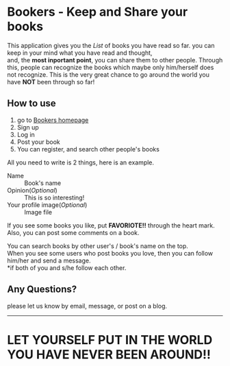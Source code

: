 # Bookers - Keep and Share your books

This application gives you the *List* of books you have read so far. you can keep in your mind what you have read and thought,   
and, the **most inportant point**, you can share them to other people.
Through this, people can recognize the books which maybe only him/herself does not recognize.
This is the very great chance to go around the world you have **NOT** been through so far!

## How to use

1. go to [Bookers homepage](###)
2. Sign up
3. Log in
4. Post your book
5. You can register, and search other people's books

All you need to write is 2 things, here is an example.
  <dl>
    <dt>Name</dt><dd>Book's name</dd>
    <dt>Opinion(<em>Optional</em>)</dt><dd>This is so interesting!</dd>
    <dt>Your profile image(<em>Optional</em>)</dt><dd>Image file</dd>
  </dl>

If you see some books you like, put **FAVORIOTE!!** through the heart mark.  
Also, you can post some comments on a book.

You can search books by other user's / book's name on the top.  
When you see some users who post books you love, then you can follow him/her and send a message.  
*if both of you and s/he follow each other.

## Any Questions?

please let us know by email, message, or post on a blog.

---

# LET YOURSELF PUT IN THE WORLD YOU HAVE NEVER BEEN AROUND!!